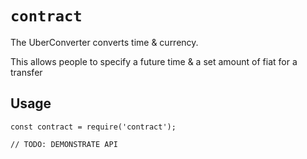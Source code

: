 # `contract`

The UberConverter converts time & currency.

This allows people to specify a future time & a set amount of fiat for a transfer

## Usage

```
const contract = require('contract');

// TODO: DEMONSTRATE API
```
